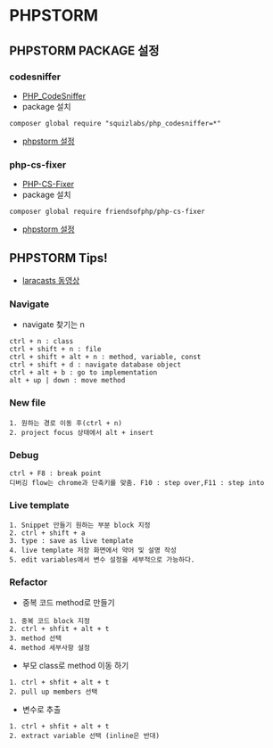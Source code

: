 # PHPSTORM
## PHPSTORM PACKAGE 설정
### codesniffer
- [PHP_CodeSniffer](https://github.com/squizlabs/PHP_CodeSniffer/blob/master/README.md)
- package 설치
```
composer global require "squizlabs/php_codesniffer=*"
```
- [phpstorm 설정](https://confluence.jetbrains.com/display/PhpStorm/PHP+Code+Sniffer+in+PhpStorm)

### php-cs-fixer
- [PHP-CS-Fixer](https://github.com/FriendsOfPHP/PHP-CS-Fixer/blob/2.12/README.rst)
- package 설치
```
composer global require friendsofphp/php-cs-fixer
```
- [phpstorm 설정](https://hackernoon.com/how-to-configure-phpstorm-to-use-php-cs-fixer-1844991e521f)

  

## PHPSTORM Tips!
- [laracasts 동영상](https://laracasts.com/series/how-to-be-awesome-in-phpstorm)
### Navigate
- navigate 찾기는 n 
```
ctrl + n : class
ctrl + shift + n : file
ctrl + shift + alt + n : method, variable, const
ctrl + shift + d : navigate database object
ctrl + alt + b : go to implementation
alt + up | down : move method
```

### New file 
```
1. 원하는 경로 이동 후(ctrl + n) 
2. project focus 상태에서 alt + insert
```

### Debug
```
ctrl + F8 : break point 
디버깅 flow는 chrome과 단축키를 맞춤. F10 : step over,F11 : step into
```

### Live template
```
1. Snippet 만들기 원하는 부분 block 지정 
2. ctrl + shift + a 
3. type : save as live template
4. live template 저장 화면에서 약어 및 설명 작성
5. edit variables에서 변수 설정을 세부적으로 가능하다.
```

### Refactor
- 중복 코드 method로 만들기
```
1. 중복 코드 block 지정
2. ctrl + shfit + alt + t 
3. method 선택 
4. method 세부사항 설정
```
- 부모 class로 method 이동 하기
```
1. ctrl + shfit + alt + t 
2. pull up members 선택
```
- 변수로 추출 
```
1. ctrl + shfit + alt + t 
2. extract variable 선택 (inline은 반대)
```
